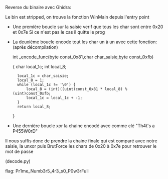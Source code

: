 Reverse du binaire avec Ghidra:

Le bin est stripped, on trouve la fonction WinMain depuis l'entry point

- Une première boucle sur la saisie verif que tous les char sont entre 0x20 et 0x7e
Si ce n'est pas le cas il quitte le prog

- La deuxième boucle encode tout les char un à un avec cette fonction: (après décompilation)
    
    int _encode_func(byte const_0x81,char char_saisie,byte const_0xfb)
    
    {
        char local_1c;
        int local_8;
        
        local_1c = char_saisie;
        local_8 = 1;
        while (local_1c != '\0') {
            local_8 = (int)((uint)const_0x81 * local_8) % (uint)const_0xfb;
            local_1c = local_1c + -1;
        }
        return local_8;
    }

- Une dernière boucle xor la chaine encodé avec comme clé "Th4t's a P455W0rD"

Il nous suffis donc de prendre la chaine finale qui est comparé avec notre saisie, la unxor puis BrutForce les chars de 0x20 à 0x7e pour retrouver le mot de passe

(decode.py)

flag: Pr1me_Numb3r5_4r3_s0_P0w3rFull

